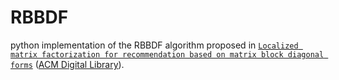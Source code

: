 # RBBDF
python implementation of the RBBDF algorithm proposed in [`Localized matrix factorization for recommendation based on matrix block diagonal forms`](http://yongfeng.me/attach/lmf-zhang.pdf) ([ACM Digital Library](https://dl.acm.org/doi/10.1145/2488388.2488520)).
